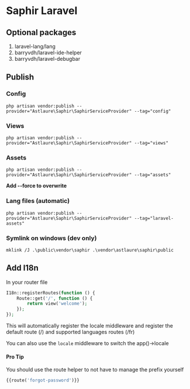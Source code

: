 # Saphir Laravel

## Optional packages

1. laravel-lang/lang
2. barryvdh/laravel-ide-helper
3. barryvdh/laravel-debugbar

## Publish

### Config

`php artisan vendor:publish --provider="Astlaure\Saphir\SaphirServiceProvider" --tag="config"`

### Views

`php artisan vendor:publish --provider="Astlaure\Saphir\SaphirServiceProvider" --tag="views"`

### Assets

`php artisan vendor:publish --provider="Astlaure\Saphir\SaphirServiceProvider" --tag="assets"`

**Add --force to overwrite**

### Lang files (automatic)

`php artisan vendor:publish --provider="Astlaure\Saphir\SaphirServiceProvider" --tag="laravel-assets"`

### Symlink on windows (dev only)

`mklink /J .\public\vendor\saphir .\vendor\astlaure\saphir\public`

## Add I18n

In your router file

```php
I18n::registerRoutes(function () {
    Route::get('/', function () {
        return view('welcome');
    });
});
```

This will automatically register the locale middleware and register the default route (/) and supported languages routes (/fr)

You can also use the `locale` middleware to switch the app()->locale

#### Pro Tip

You should use the route helper to not have to manage the prefix yourself

```php
{{route('forgot-password')}}
```
